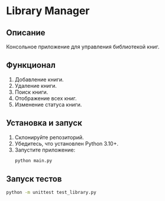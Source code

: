 #  Library Manager


## Описание

Консольное приложение для управления библиотекой книг.


## Функционал

1. Добавление книги.
2. Удаление книги.
3. Поиск книги.
4. Отображение всех книг.
5. Изменение статуса книги.

## Установка и запуск

1. Склонируйте репозиторий.
2. Убедитесь, что установлен Python 3.10+.
3. Запустите приложение:
   ```bash
   python main.py

## Запуск тестов

```bash
python -m unittest test_library.py